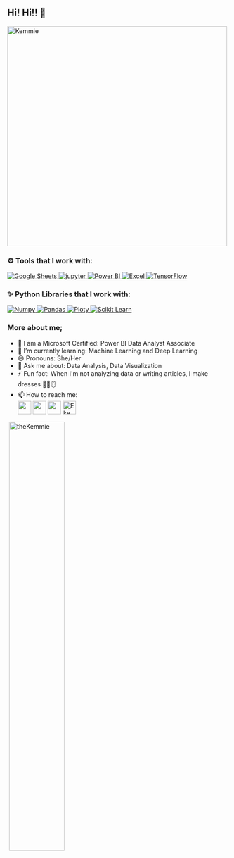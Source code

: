 ##  Hi! Hi!! 👋
<img src="https://github.com/theKemmie/theKemmie/blob/master/Kemmie's_Header.gif" alt="Kemmie" align="center" width="500">
<br>

### ⚙ Tools that I work with:

<a href="#" target="_blank"> <img src="https://img.shields.io/badge/-GoogleSheets-46a13f?style=for-the-badge&logo=GoogleSheets&logoColor=1c3c5f" alt="Google Sheets" /> </a>
<a href="#" target="_blank"> <img src="https://img.shields.io/badge/-jupyter-d37e02?style=for-the-badge&logo=jupyter&logoColor=white" alt="jupyter" /> </a>
<a href="#" target="_blank"> <img src="https://img.shields.io/badge/PowerBI-F2C811?style=for-the-badge&logo=Power%20BI&logoColor=white" alt="Power BI" /> </a>
<a href="#" target="_blank"> <img src="https://img.shields.io/badge/Microsoft_Excel-217346?style=for-the-badge&logo=microsoft-excel&logoColor=white" alt="Excel" /> </a>
<a href="#" target="_blank"> <img src="https://img.shields.io/badge/TensorFlow-FFFFFF?style=for-the-badge&logo=tensorflow&logoColor=orange" alt="TensorFlow" /> </a>
<br>

### ✨ Python Libraries that I work with:

<a href="https://github.com/theKemmie/Basic-Python-Codes/tree/master/Programs" target="_blank"> <img src="https://img.shields.io/badge/-Numpy-informational?style=for-the-badge&logo=numpy&logoColor=white" alt="Numpy" /> </a>
<a href="https://github.com/theKemmie/Basic-Python-Codes/tree/master/Programs" target="_blank"> <img src="https://img.shields.io/badge/-Pandas-2c1957?style=for-the-badge&logo=pandas&logoColor=white" alt="Pandas" /> </a>
<a href="https://github.com/theKemmie/Data-Visualization-with-Plotly" target="_blank"> <img src="https://img.shields.io/badge/-Plotly-742B94?style=for-the-badge&logo=plotly&logoColor=white" alt="Ploty" /> </a>
<a href="https://github.com/theKemmie/Diabetes-Prediction-Web-Application/blob/master/Diabetes%20Prediction%20-%20Linear%20Regression.ipynb" target="_blank"> <img src="https://img.shields.io/badge/scikit_learn-922A34?style=for-the-badge&logo=scikit-learn&logoColor=white" alt="Scikit Learn" /> </a>

### More about me;
- 📖 I am a Microsoft Certified: Power BI Data Analyst Associate
- 🌱 I’m currently learning: Machine Learning and Deep Learning
- 😄 Pronouns: She/Her
- 💬 Ask me about: Data Analysis, Data Visualization 
- ⚡ Fun fact: When I'm not analyzing data or writing articles, I make dresses 👗👘🩱
- 📫 How to reach me:<br>
<a href="https://twitter.com/theKemmie"><img src="https://img.shields.io/badge/twitter-%231DA1F2.svg?&style=for-the-badge&logo=twitter&logoColor=white" height=30></a> 
<a href="https://www.linkedin.com/in/ekemini-okpongkpong"><img src="https://img.shields.io/badge/LinkedIn-blue.svg?&style=for-the-badge&logo=Linkedin&logoColor=white" height=30></a>
<a href="https://kemmie.medium.com/"><img src="https://img.shields.io/badge/medium-%2312100E.svg?&style=for-the-badge&logo=medium&logoColor=white" height=30></a> 
<a href="https://dev.to/kemmie"><img src="https://d2fltix0v2e0sb.cloudfront.net/dev-badge.svg" alt="Ekemini Okpongkpong's DEV Profile" height="30" width="30"></a>

<p>&nbsp;<img align="center" style="max-width: 50%" width="50%" src="https://github-readme-stats.vercel.app/api?username=theKemmie&show_icons=true" alt="theKemmie" /></p>
